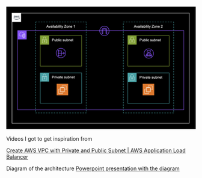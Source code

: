 

![Image description](project-2.png)

Videos I got to get inspiration from 

[Create AWS VPC with Private and Public Subnet | AWS Application Load Balancer](https://www.youtube.com/watch?v=WwoxnIy9seQ)

Diagram of the architecture 
[Powerpoint presentation with the diagram](https://docs.google.com/presentation/d/1Y-o2nTrG92J45ERO6jSv3MxIzn26xCOO/edit?usp=sharing&ouid=110867820467780372690&rtpof=true&sd=true) 
